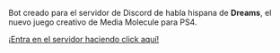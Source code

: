 Bot creado para el servidor de Discord de habla hispana de **Dreams**, el nuevo juego creativo de Media Molecule para PS4.

[¡Entra en el servidor haciendo click aquí!](https://discord.gg/ZWNTuTa)
